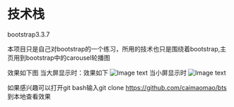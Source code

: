 # 技术栈 #
bootstrap3.3.7

本项目只是自己对bootstrap的一个练习，所用的技术也只是围绕着bootstrap,主页用到bootstrap中的carousel轮播图

效果如下图
当大屏显示时：效果如下
![Image text](https://github.com/caimaomao/bts/img/1.png)
当小屏显示时
![Image text](https://github.com/caimaomao/bts/img/2.png)

如果感兴趣可以打开git bash输入git clone https://github.com/caimaomao/bts 到本地查看效果
